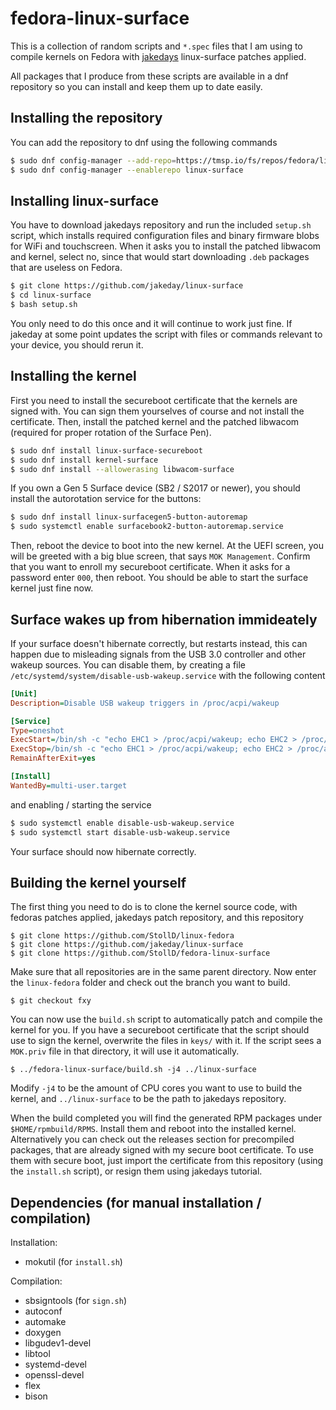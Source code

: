 # fedora-linux-surface
This is a collection of random scripts and `*.spec` files that I am using to 
compile kernels on Fedora with [jakedays](https://github.com/jakeday/linux-surface) 
linux-surface patches applied.

All packages that I produce from these scripts are available in a dnf 
repository so you can install and keep them up to date easily.

## Installing the repository
You can add the repository to dnf using the following commands
```bash
$ sudo dnf config-manager --add-repo=https://tmsp.io/fs/repos/fedora/linux-surface/linux-surface.repo
$ sudo dnf config-manager --enablerepo linux-surface
```

## Installing linux-surface
You have to download jakedays repository and run the included `setup.sh` 
script, which installs required configuration files and binary firmware blobs 
for WiFi and touchscreen. When it asks you to install the patched libwacom and 
kernel, select no, since that would start downloading `.deb` packages that are 
useless on Fedora.
```bash
$ git clone https://github.com/jakeday/linux-surface
$ cd linux-surface
$ bash setup.sh
```
You only need to do this once and it will continue to work just fine. If 
jakeday at some point updates the script with files or commands relevant to 
your device, you should rerun it.

## Installing the kernel
First you need to install the secureboot certificate that the kernels are 
signed with. You can sign them yourselves of course and not install the 
certificate. Then, install the patched kernel and the patched libwacom 
(required for proper rotation of the Surface Pen).
```bash
$ sudo dnf install linux-surface-secureboot
$ sudo dnf install kernel-surface
$ sudo dnf install --allowerasing libwacom-surface
```

If you own a Gen 5 Surface device (SB2 / S2017 or newer), you should install 
the autorotation service for the buttons:
```bash
$ sudo dnf install linux-surfacegen5-button-autoremap
$ sudo systemctl enable surfacebook2-button-autoremap.service
```

Then, reboot the device to boot into the new kernel. At the UEFI screen, you 
will be greeted with a big blue screen, that says `MOK Management`. Confirm 
that you want to enroll my secureboot certificate. When it asks for a password 
enter `000`, then reboot. You should be able to start the surface kernel just 
fine now.

## Surface wakes up from hibernation immideately
If your surface doesn't hibernate correctly, but restarts instead, this can 
happen due to misleading signals from the USB 3.0 controller and other wakeup 
sources. You can disable them, by creating a file `/etc/systemd/system/disable-usb-wakeup.service` 
with the following content
```ini
[Unit]
Description=Disable USB wakeup triggers in /proc/acpi/wakeup

[Service]
Type=oneshot
ExecStart=/bin/sh -c "echo EHC1 > /proc/acpi/wakeup; echo EHC2 > /proc/acpi/wakeup; echo XHC > /proc/acpi/wakeup"
ExecStop=/bin/sh -c "echo EHC1 > /proc/acpi/wakeup; echo EHC2 > /proc/acpi/wakeup; echo XHC > /proc/acpi/wakeup"
RemainAfterExit=yes

[Install]
WantedBy=multi-user.target
```
and enabling / starting the service
```bash
$ sudo systemctl enable disable-usb-wakeup.service
$ sudo systemctl start disable-usb-wakeup.service
```
Your surface should now hibernate correctly.

## Building the kernel yourself
The first thing you need to do is to clone the kernel source code, with fedoras 
patches applied, jakedays patch repository, and this repository
```
$ git clone https://github.com/StollD/linux-fedora
$ git clone https://github.com/jakeday/linux-surface
$ git clone https://github.com/StollD/fedora-linux-surface
```

Make sure that all repositories are in the same parent directory. Now enter the 
`linux-fedora` folder and check out the branch you want to build.
```
$ git checkout fxy
```

You can now use the `build.sh` script to automatically patch and compile the 
kernel for you. If you have a secureboot certificate that the script should use 
to sign the kernel, overwrite the files in `keys/` with it. If the script sees 
a `MOK.priv` file in that directory, it will use it automatically.
```
$ ../fedora-linux-surface/build.sh -j4 ../linux-surface
```
Modify `-j4` to be the amount of CPU cores you want to use to build the kernel, 
and `../linux-surface` to be the path to jakedays repository.

When the build completed you will find the generated RPM packages under 
`$HOME/rpmbuild/RPMS`. Install them and reboot into the installed kernel.
Alternatively you can check out the releases section for precompiled packages, 
that are already signed with my secure boot certificate. To use them with 
secure boot, just import the certificate from this repository (using the 
`install.sh` script), or resign them using jakedays tutorial.

## Dependencies (for manual installation / compilation)
Installation:
* mokutil (for `install.sh`)

Compilation:
* sbsigntools (for `sign.sh`)
* autoconf 
* automake 
* doxygen 
* libgudev1-devel 
* libtool 
* systemd-devel
* openssl-devel
* flex
* bison

